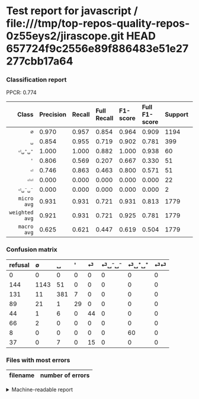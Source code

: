 # Test report for javascript / file:///tmp/top-repos-quality-repos-0z55eys2/jirascope.git HEAD 657724f9c2556e89f886483e51e27277cbb17a64

### Classification report

PPCR: 0.774

| Class | Precision | Recall | Full Recall | F1-score | Full F1-score | Support | Full Support | PPCR |
|------:|:----------|:-------|:------------|:---------|:---------|:--------|:-------------|:-----|
| `∅` | 0.970| 0.957| 0.854| 0.964| 0.909| 1194| 1338| 0.892 |
| `␣` | 0.854| 0.955| 0.719| 0.902| 0.781| 399| 530| 0.753 |
| `⏎␣⁺␣⁺` | 1.000| 1.000| 0.882| 1.000| 0.938| 60| 68| 0.882 |
| `'` | 0.806| 0.569| 0.207| 0.667| 0.330| 51| 140| 0.364 |
| `⏎` | 0.746| 0.863| 0.463| 0.800| 0.571| 51| 95| 0.537 |
| `⏎⏎` | 0.000| 0.000| 0.000| 0.000| 0.000| 22| 59| 0.373 |
| `⏎␣⁻␣⁻` | 0.000| 0.000| 0.000| 0.000| 0.000| 2| 68| 0.029 |
| `micro avg` | 0.931| 0.931| 0.721| 0.931| 0.813| 1779| 2298| 0.774 |
| `weighted avg` | 0.921| 0.931| 0.721| 0.925| 0.781| 1779| 2298| 0.774 |
| `macro avg` | 0.625| 0.621| 0.447| 0.619| 0.504| 1779| 2298| 0.774 |

### Confusion matrix

|refusal|  ∅| ␣| '| ⏎| ⏎␣⁻␣⁻| ⏎␣⁺␣⁺| ⏎⏎| 
|:---|:---|:---|:---|:---|:---|:---|:---|
|0 |0 |0 |0 |0 |0 |0 |0 |
|144 |1143 |51 |0 |0 |0 |0 |0 |
|131 |11 |381 |7 |0 |0 |0 |0 |
|89 |21 |1 |29 |0 |0 |0 |0 |
|44 |1 |6 |0 |44 |0 |0 |0 |
|66 |2 |0 |0 |0 |0 |0 |0 |
|8 |0 |0 |0 |0 |0 |60 |0 |
|37 |0 |7 |0 |15 |0 |0 |0 |

### Files with most errors

| filename | number of errors|
|:----:|:-----|

<details>
    <summary>Machine-readable report</summary>
```json
{
  "cl_report": {"\u0027": {"f1-score": 0.6666666666666667, "precision": 0.8055555555555556, "recall": 0.5686274509803921, "support": 51}, "macro avg": {"f1-score": 0.6188836415454654, "precision": 0.6251238545562624, "recall": 0.6205065998893607, "support": 1779}, "micro avg": {"f1-score": 0.9314221472737493, "precision": 0.9314221472737493, "recall": 0.9314221472737493, "support": 1779}, "weighted avg": {"f1-score": 0.9248556680345416, "precision": 0.9210183391904303, "recall": 0.9314221472737493, "support": 1779}, "\u2205": {"f1-score": 0.9637436762225969, "precision": 0.9702886247877759, "recall": 0.957286432160804, "support": 1194}, "\u23ce": {"f1-score": 0.8, "precision": 0.7457627118644068, "recall": 0.8627450980392157, "support": 51}, "\u23ce\u23ce": {"f1-score": 0.0, "precision": 0.0, "recall": 0.0, "support": 22}, "\u23ce\u2423\u207a\u2423\u207a": {"f1-score": 1.0, "precision": 1.0, "recall": 1.0, "support": 60}, "\u23ce\u2423\u207b\u2423\u207b": {"f1-score": 0.0, "precision": 0.0, "recall": 0.0, "support": 2}, "\u2423": {"f1-score": 0.9017751479289942, "precision": 0.8542600896860987, "recall": 0.9548872180451128, "support": 399}},
  "cl_report_full": {"\u0027": {"f1-score": 0.3295454545454546, "precision": 0.8055555555555556, "recall": 0.20714285714285716, "support": 140}, "macro avg": {"f1-score": 0.503970969505134, "precision": 0.6251238545562624, "recall": 0.4465402438957957, "support": 2298}, "micro avg": {"f1-score": 0.8128525876870247, "precision": 0.9314221472737493, "recall": 0.7210617928633595, "support": 2298}, "weighted avg": {"f1-score": 0.7805264865013689, "precision": 0.8714661718470726, "recall": 0.7210617928633595, "support": 2298}, "\u2205": {"f1-score": 0.9085850556438791, "precision": 0.9702886247877759, "recall": 0.8542600896860987, "support": 1338}, "\u23ce": {"f1-score": 0.5714285714285715, "precision": 0.7457627118644068, "recall": 0.4631578947368421, "support": 95}, "\u23ce\u23ce": {"f1-score": 0.0, "precision": 0.0, "recall": 0.0, "support": 59}, "\u23ce\u2423\u207a\u2423\u207a": {"f1-score": 0.9375, "precision": 1.0, "recall": 0.8823529411764706, "support": 68}, "\u23ce\u2423\u207b\u2423\u207b": {"f1-score": 0.0, "precision": 0.0, "recall": 0.0, "support": 68}, "\u2423": {"f1-score": 0.7807377049180328, "precision": 0.8542600896860987, "recall": 0.7188679245283018, "support": 530}},
  "ppcr": 0.7741514360313316
}
```
</details>
